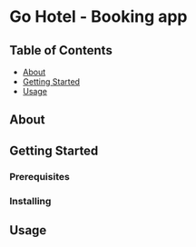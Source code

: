 # Go Hotel - Booking app

## Table of Contents

- [About](#about)
- [Getting Started](#getting_started)
- [Usage](#usage)

## About <a name = "about"></a>



## Getting Started <a name = "getting_started"></a>



### Prerequisites


### Installing



## Usage <a name = "usage"></a>

